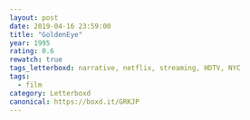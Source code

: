 ```yaml
---
layout: post 
date: 2019-04-16 23:59:00
title: "GoldenEye"
year: 1995
rating: 0.6
rewatch: true
tags_letterboxd: narrative, netflix, streaming, HDTV, NYC
tags:
  - film
category: Letterboxd
canonical: https://boxd.it/GRKJP
---
```

